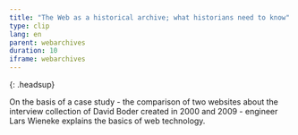 ```yaml
---
title: "The Web as a historical archive; what historians need to know"
type: clip
lang: en
parent: webarchives
duration: 10
iframe: webarchives
---
```


{: .headsup}

On the basis of a case study - the comparison of two websites about the interview collection of David Boder created in 2000 and 2009 - engineer Lars Wieneke explains the basics of web technology.

<!-- more -->
